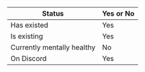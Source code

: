 |Status|Yes or No|
|-|-|
|Has existed|Yes|
|Is existing|Yes|
|Currently mentally healthy|No|
|On Discord|Yes|
